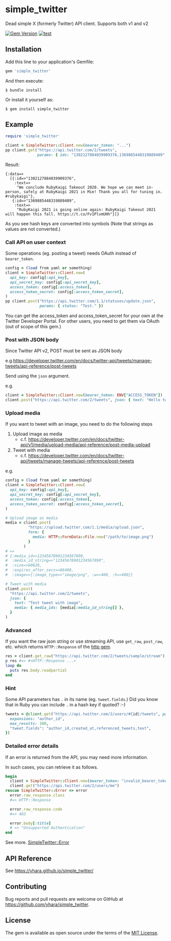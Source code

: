 # simple_twitter

Dead simple X (formerly Twitter) API client. Supports both v1 and v2

[![Gem Version](https://badge.fury.io/rb/simple_twitter.svg)](https://badge.fury.io/rb/simple_twitter)
[![test](https://github.com/yhara/simple_twitter/actions/workflows/test.yml/badge.svg)](https://github.com/yhara/simple_twitter/actions/workflows/test.yml)

## Installation

Add this line to your application's Gemfile:

```ruby
gem 'simple_twitter'
```

And then execute:

    $ bundle install

Or install it yourself as:

    $ gem install simple_twitter

## Example

```rb
require 'simple_twitter'

client = SimpleTwitter::Client.new(bearer_token: "...")
pp client.get("https://api.twitter.com/2/tweets",
              params: { ids: "1302127884039909376,1369885448319889409" })
```

Result:

```
{:data=>
  [{:id=>"1302127884039909376",
    :text=>
     "We conclude RubyKaigi Takeout 2020. We hope we can meet in-person, safely at RubyKaigi 2021 in Mie! Thank you all for tuning in. #rubykaigi"},
   {:id=>"1369885448319889409",
    :text=>
     "RubyKaigi 2021 is going online again: RubyKaigi Takeout 2021 will happen this fall. https://t.co/Fv1PlvmUHh"}]}
```

As you see hash keys are converted into symbols (Note that strings as values are not converted.)

### Call API on user context 

Some operations (eg. posting a tweet) needs OAuth instead of `bearer_token`.

```rb
config = (load from yaml or something)
client = SimpleTwitter::Client.new(
  api_key: config[:api_key],
  api_secret_key: config[:api_secret_key],
  access_token: config[:access_token],
  access_token_secret: config[:access_token_secret],
)
pp client.post("https://api.twitter.com/1.1/statuses/update.json",
               params: { status: "Test." })
```

You can get the access_token and access_token_secret for your own at the Twitter Developer Portal. For other users, you need to get them via OAuth (out of scope of this gem.)

### Post with JSON body
Since Twitter API v2, POST must be sent as JSON body

e.g.https://developer.twitter.com/en/docs/twitter-api/tweets/manage-tweets/api-reference/post-tweets

Send using the `json` argument.

e.g.

```ruby
client = SimpleTwitter::Client.new(bearer_token: ENV["ACCESS_TOKEN"])
client.post("https://api.twitter.com/2/tweets", json: { text: "Hello twitter!" })
```

### Upload media
If you want to tweet with an image, you need to do the following steps

1. Upload image as media
    * c.f. https://developer.twitter.com/en/docs/twitter-api/v1/media/upload-media/api-reference/post-media-upload
2. Tweet with media
    * c.f. https://developer.twitter.com/en/docs/twitter-api/tweets/manage-tweets/api-reference/post-tweets

e.g.

```ruby
config = (load from yaml or something)
client = SimpleTwitter::Client.new(
  api_key: config[:api_key],
  api_secret_key: config[:api_secret_key],
  access_token: config[:access_token],
  access_token_secret: config[:access_token_secret],
)

# Upload image as media
media = client.post(
          "https://upload.twitter.com/1.1/media/upload.json",
          form: {
            media: HTTP::FormData::File.new("/path/to/image.png")
          }
        )
# =>
# {:media_id=>12345678901234567890,
#  :media_id_string=>"12345678901234567890",
#  :size=>60628,
#  :expires_after_secs=>86400,
#  :image=>{:image_type=>"image/png", :w=>400, :h=>400}}

# Tweet with media
client.post(
  "https://api.twitter.com/2/tweets",
  json: { 
    text: "Test tweet with image", 
    media: { media_ids: [media[:media_id_string]] },
  }
)
```

### Advanced

If you want the raw json string or use streaming API, use `get_raw`, `post_raw`, etc. which returns `HTTP::Response` of the [http gem](https://github.com/httprb/http).

```rb
res = client.get_raw("https://api.twitter.com/2/tweets/sample/stream")
p res #=> #<HTTP::Response ...>
loop do
  puts res.body.readpartial
end
```

### Hint

Some API parameters has `.` in its name (eg. `tweet.fields`.) Did you know that in Ruby you can include `.` in a hash key if quoted? :-)

```rb
tweets = @client.get("https://api.twitter.com/2/users/#{id}/tweets", params: {
  expansions: "author_id",
  max_results: 100,
  "tweet.fields": "author_id,created_at,referenced_tweets,text",
})
```

### Detailed error details
If an error is returned from the API, you may need more information.

In such cases, you can retrieve it as follows.

```ruby
begin
  client = SimpleTwitter::Client.new(bearer_token: "invalid_bearer_token")
  client.get("https://api.twitter.com/2/users/me")
rescue SimpleTwitter::Error => error
  error.raw_response.class
  #=> HTTP::Response

  error.raw_response.code
  #=> 403

  error.body[:title]
  # => "Unsupported Authentication"
end
```

See more. [SimpleTwitter::Error](https://yhara.github.io/simple_twitter/SimpleTwitter/Error.html)

## API Reference
See https://yhara.github.io/simple_twitter/

## Contributing

Bug reports and pull requests are welcome on GitHub at https://github.com/yhara/simple_twitter.

## License

The gem is available as open source under the terms of the [MIT License](https://opensource.org/licenses/MIT).
